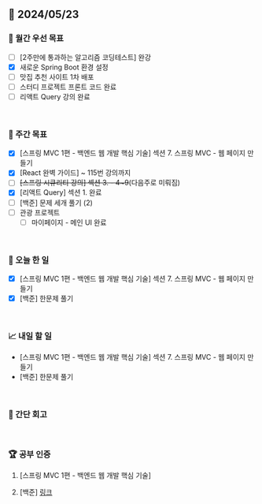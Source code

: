 ## 📅 2024/05/23

### 🚀 월간 우선 목표

- [ ] [2주만에 통과하는 알고리즘 코딩테스트] 완강
- [x] 새로운 Spring Boot 환경 설정
- [ ] 맛집 추천 사이트 1차 배포
- [ ] 스터디 프로젝트 프론트 코드 완료
- [ ] 리액트 Query 강의 완료

<br />

### 👏 주간 목표

- [x] [스프링 MVC 1편 - 백엔드 웹 개발 핵심 기술] 섹션 7. 스프링 MVC - 웹 페이지 만들기
- [x] [React 완벽 가이드] ~ 115번 강의까지
- [ ] ~~[스프링 시큐리티 강의] 섹션 3. - 4~9~~(다음주로 미뤄짐)
- [x] [리액트 Query] 섹션 1. 완료
- [ ] [백준] 문제 세개 풀기 (2)
- [ ] 관광 프로젝트
  - [ ] 마이페이지 - 메인 UI 완료

<br />

### 💯 오늘 한 일

- [x] [스프링 MVC 1편 - 백엔드 웹 개발 핵심 기술] 섹션 7. 스프링 MVC - 웹 페이지 만들기
- [x] [백준] 한문제 풀기

<br />

### 📈 내일 할 일

- [스프링 MVC 1편 - 백엔드 웹 개발 핵심 기술] 섹션 7. 스프링 MVC - 웹 페이지 만들기
- [백준] 한문제 풀기

<br />

### 🤔 간단 회고

<br />

### 🏆 공부 인증

1. [스프링 MVC 1편 - 백엔드 웹 개발 핵심 기술]

2. [백준]
   [링크](https://github.com/suld2495/fridaycoffee/tree/main/%EB%B0%B1%EC%A4%80/Bronze/19532.%E2%80%85%EC%88%98%ED%95%99%EC%9D%80%E2%80%85%EB%B9%84%EB%8C%80%EB%A9%B4%EA%B0%95%EC%9D%98%EC%9E%85%EB%8B%88%EB%8B%A4)
